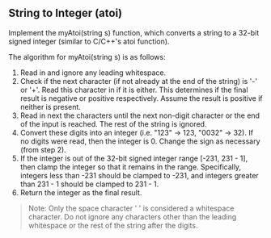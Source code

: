 ## String to Integer (atoi)

Implement the myAtoi(string s) function, which converts a string to a 32-bit signed integer (similar to C/C++'s atoi function).

The algorithm for myAtoi(string s) is as follows:

1. Read in and ignore any leading whitespace.
2. Check if the next character (if not already at the end of the string) is '-' or '+'. 
Read this character in if it is either. This determines if the final result is negative or positive respectively. 
Assume the result is positive if neither is present.
3. Read in next the characters until the next non-digit character or the end of the input is reached. 
The rest of the string is ignored.
4. Convert these digits into an integer (i.e. "123" -> 123, "0032" -> 32). 
If no digits were read, then the integer is 0. Change the sign as necessary (from step 2).
5. If the integer is out of the 32-bit signed integer range [-231, 231 - 1], then clamp the integer so that it remains in the range. 
Specifically, integers less than -231 should be clamped to -231, and integers greater than 231 - 1 should be clamped to 231 - 1.
6. Return the integer as the final result.

> Note:
> Only the space character ' ' is considered a whitespace character.
> Do not ignore any characters other than the leading whitespace or the rest of the string after the digits.
